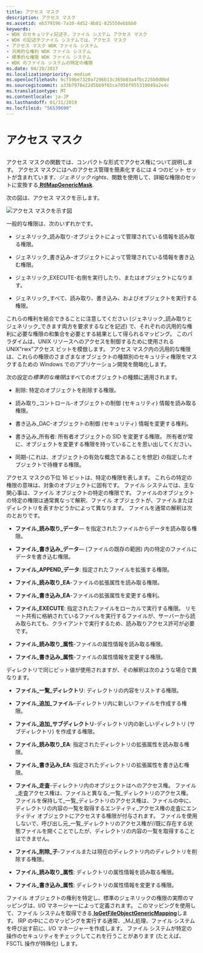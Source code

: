 ```yaml
---
title: アクセス マスク
description: アクセス マスク
ms.assetid: eb379196-7a10-4d52-8b81-825550ebbbb0
keywords:
- WDK のセキュリティ記述子、ファイル システム アクセス マスク
- WDK の記述子ファイル システムでは、アクセス マスク
- アクセス マスク WDK ファイル システム
- 汎用的な権利 WDK ファイル システム
- 標準的な権限 WDK ファイル システム
- WDK のファイル システムの特定の権限
ms.date: 04/20/2017
ms.localizationpriority: medium
ms.openlocfilehash: 6cf59be7320a7296b13c365b03a4fbc225b0d0bd
ms.sourcegitcommit: a33b7978e22d5bb9f65ca7056f955319049a2e4c
ms.translationtype: MT
ms.contentlocale: ja-JP
ms.lasthandoff: 01/31/2019
ms.locfileid: "56539690"
---
```

# <a name="access-mask"></a>アクセス マスク


## <span id="ddk_sec_access_mask_if"></span><span id="DDK_SEC_ACCESS_MASK_IF"></span>


アクセス マスクの関数では、コンパクトな形式でアクセス権について説明します。 アクセス マスクにはへのアクセス管理を簡素化するには 4 つのビット セットが含まれています、*ジェネリック rights*、関数を使用して、詳細な権限のセットに変換する[ **RtlMapGenericMask**](https://msdn.microsoft.com/library/windows/hardware/ff562027).

次の図は、アクセス マスクを示します。

![アクセス マスクを示す図](images/fssecurity-03.png)

一般的な権限は、次のいずれかです。

-   ジェネリック\_読み取り-オブジェクトによって管理されている情報を読み取る権限。

-   ジェネリック\_書き込み-オブジェクトによって管理されている情報を書き込む権限。

-   ジェネリック\_EXECUTE-右側を実行したり、またはオブジェクトになります。

-   ジェネリック\_すべて、読み取り、書き込み、およびオブジェクトを実行する権限。

これらの権利を結合できることに注意してください (ジェネリック\_読み取りとジェネリック\_できます両方を要求するなどを記述) で、それぞれの汎用的な権利に必要な権限の和集合を必要とする結果として得られるマッピング。 このパラダイムは、UNIX リソースへのアクセスを制御するために使用される UNIX"rwx"アクセス ビットを模倣します。 アクセス マスク内の汎用的な権限は、これらの権限のさまざまなオブジェクトの種類別のセキュリティ権限をマスクするための Windows でのアプリケーション開発を簡略化します。

次の設定の*標準的な権限*はすべてのオブジェクトの種類に適用されます。

-   削除: 特定のオブジェクトを削除する権限。

-   読み取り\_コントロール-オブジェクトの制御 (セキュリティ) 情報を読み取る権限。

-   書き込み\_DAC-オブジェクトの制御 (セキュリティ) 情報を変更する権利。

-   書き込み\_所有者: 所有者オブジェクトの SID を変更する権限。 所有者が常に、オブジェクトを変更する権限を持っていることを思い出してください。

-   同期-(これは、オブジェクトの有効な概念であることを想定) の指定したオブジェクトで待機する権限。

アクセス マスクの下位 16 ビットは、特定の権限を表します。 これらの特定の権限の意味は、対象のオブジェクトに固有です。 ファイル システムでは、主な関心事は、ファイル オブジェクトの特定の権限です。 ファイルのオブジェクトの特定の権限は通常異なって解釈、ファイル オブジェクトが、ファイルまたはディレクトリを表すかどうかによって異なります。 ファイルを通常の解釈は次のとおりです。

-   **ファイル\_読み取り\_データ**— を指定されたファイルからデータを読み取る権限。

-   **ファイル\_書き込み\_データ**— (ファイルの既存の範囲) 内の特定のファイルにデータを書き込む権限。

-   **ファイル\_APPEND\_データ**: 指定されたファイルを拡張する権限。

-   **ファイル\_読み取り\_EA**-ファイルの拡張属性を読み取る権限。

-   **ファイル\_書き込み\_EA**-ファイルの拡張属性を変更する権利。

-   **ファイル\_EXECUTE**: 指定されたファイルをローカルで実行する権限。 リモート共有に格納されているファイルを実行するファイルが、サーバーから読み取られても、クライアントで実行するため、読み取りアクセス許可が必要です。

-   **ファイル\_読み取り\_属性**-ファイルの属性情報を読み取る権限。

-   **ファイル\_書き込み\_属性**-ファイルの属性情報を変更する権限。

ディレクトリで同じビット値が使用されますが、その解釈は次のような場合で異なります。

-   **ファイル\_一覧\_ディレクトリ**: ディレクトリの内容をリストする権限。

-   **ファイル\_追加\_ファイル**-ディレクトリ内に新しいファイルを作成する権限。

-   **ファイル\_追加\_サブディレクトリ**-ディレクトリ内の新しいディレクトリ (サブディレクトリ) を作成する権限。

-   **ファイル\_読み取り\_EA**: 指定されたディレクトリの拡張属性を読み取る権限。

-   **ファイル\_書き込み\_EA**: 指定されたディレクトリの拡張属性を書き込む権限。

-   **ファイル\_走査**-ディレクトリ内のオブジェクトはへのアクセス権。 ファイル\_走査アクセス権は、ファイルと異なる\_一覧\_ディレクトリのアクセス権。 ファイルを保持して\_一覧\_ディレクトリのアクセス権は、ファイルの中に、ディレクトリの内容の一覧を取得するエンティティ\_アクセス権の走査にエンティティ オブジェクトにアクセスする権限が付与されます。 ファイルを使用しないで、呼び出し元\_一覧\_ディレクトリのアクセス権が//既に存在する状態ファイルを開くことでしたが、ディレクトリの内容の一覧を取得することはできません。

-   **ファイル\_削除\_子**-ファイルまたは現在のディレクトリ内のディレクトリを削除する権限。

-   **ファイル\_読み取り\_属性**: ディレクトリの属性情報を読み取る権限。

-   **ファイル\_書き込み\_属性**: ディレクトリの属性情報を変更する権限。

ファイル オブジェクトの権利を特定し、標準のジェネリックの権限の実際のマッピングは、I/O マネージャーによって定義されます。 このマッピングを使用して、ファイル システムを取得できる[ **IoGetFileObjectGenericMapping**](https://msdn.microsoft.com/library/windows/hardware/ff549231)します。 IRP の中にこのマッピングを実行する通常、\_MJ\_処理、ファイル システムを呼び出す前に、I/O マネージャーを作成します。 ファイル システムが特定の操作のセキュリティをチェックしてこれを行うことがあります (たとえば、FSCTL 操作が特殊化) します。

 

 




